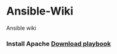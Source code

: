 # Ansible-Wiki
Ansible wiki


### Install Apache [Download playbook](https://github.com/SuperMarioOfficial/Ansible-Wiki/wiki/Apache2-playbook---%22Adding-Variables-to-Your-Ansible-Playbook%22)
